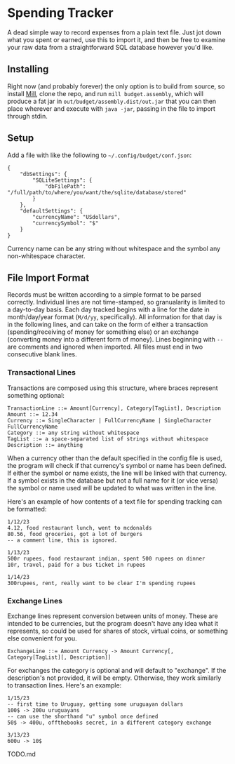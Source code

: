 # Spending Tracker

A dead simple way to record expenses from a plain text file. Just jot down what you spent or earned, use this to import it, and then be free to examine your raw data from a straightforward SQL database however you'd like.

## Installing

Right now (and probably forever) the only option is to build from source, so install [Mill](https://com-lihaoyi.github.io/mill/mill/Intro_to_Mill.html), clone the repo, and run `mill budget.assembly`, which will produce a fat jar in `out/budget/assembly.dist/out.jar` that you can then place wherever and execute with `java -jar`, passing in the file to import through stdin.

## Setup

Add a file with like the following to `~/.config/budget/conf.json`:

```jsonc
{
    "dbSettings": {
        "SQLiteSettings": {
            "dbFilePath": "/full/path/to/where/you/want/the/sqlite/database/stored"
        }
    },
    "defaultSettings": {
        "currencyName": "USdollars",
        "currencySymbol": "$"
    }
}
```

Currency name can be any string without whitespace and the symbol any non-whitespace character.

## File Import Format

Records must be written according to a simple format to be parsed correctly. Individual lines are not time-stamped, so granualarity is limited to a day-to-day basis. Each day tracked begins with a line for the date in month/day/year format (`M/d/yy`, specifically). All information for that day is in the following lines, and can take on the form of either a transaction (spending/receiving of money for something else) or an exchange (converting money into a different form of money). Lines beginning with `--` are comments and ignored when imported. All files must end in two consecutive blank lines.

### Transactional Lines

Transactions are composed using this structure, where braces represent something optional:

```
TransactionLine ::= Amount[Currency], Category[TagList], Description
Amount ::= 12.34
Currency ::= SingleCharacter | FullCurrencyName | SingleCharacter FullCurrencyName
Category ::= any string without whitespace
TagList ::= a space-separated list of strings without whitespace
Description ::= anything
```

When a currency other than the default specified in the config file is used, the program will check if that currency's symbol or name has been defined. If either the symbol or name exists, the line will be linked with that currency. If a symbol exists in the database but not a full name for it (or vice versa) the symbol or name used will be updated to what was written in the line.

Here's an example of how contents of a text file for spending tracking can be formatted:

```
1/12/23
4.12, food restaurant lunch, went to mcdonalds
80.56, food groceries, got a lot of burgers
-- a comment line, this is ignored.

1/13/23
500r rupees, food restaurant indian, spent 500 rupees on dinner
10r, travel, paid for a bus ticket in rupees

1/14/23
300rupees, rent, really want to be clear I'm spending rupees
```

### Exchange Lines

Exchange lines represent conversion between units of money. These are intended to be currencies, but the program doesn't have any idea what it represents, so could be used for shares of stock, virtual coins, or something else convenient for you.

```
ExchangeLine ::= Amount Currency -> Amount Currency[, Category[TagList][, Description]]
```

For exchanges the category is optional and will default to "exchange". If the description's not provided, it will be empty. Otherwise, they work similarly to transaction lines. Here's an example:

```
1/15/23
-- first time to Uruguay, getting some uruguayan dollars
100$ -> 200u uruguayans
-- can use the shorthand "u" symbol once defined
50$ -> 400u, offthebooks secret, in a different category exchange

3/13/23
600u -> 10$
```
TODO.md
